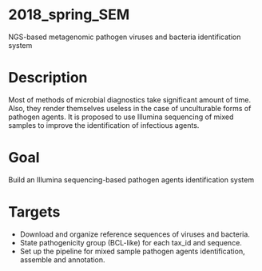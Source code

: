 # 2018_spring_SEM
NGS-based metagenomic pathogen viruses and bacteria identification system
# Description
Most of methods of microbial diagnostics take significant amount of time. Also, they render themselves useless in the case of unculturable forms of pathogen agents. It is proposed to use Illumina sequencing of mixed samples to improve the identification of infectious agents.
# Goal
Build an Illumina sequencing-based pathogen agents identification system
# Targets
- Download and organize reference sequences of viruses and bacteria.
- State pathogenicity group (BCL-like) for each tax_id and sequence.
- Set up the pipeline for mixed sample pathogen agents identification, assemble and annotation.
